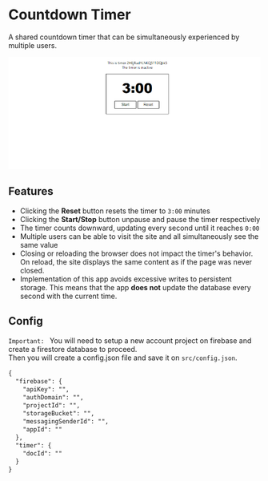# Countdown Timer  

A shared countdown timer that can be simultaneously experienced by multiple users.  

![App Screenshot](./public/screenshot.png)

## Features

- Clicking the **Reset** button resets the timer to `3:00` minutes
- Clicking the **Start/Stop** button unpause and pause the timer respectively
- The timer counts downward, updating every second until it reaches `0:00`
- Multiple users can be able to visit the site and all simultaneously see the same value
- Closing or reloading the browser does not impact the timer's behavior. On reload, the site displays the same content as if the page was never closed.
- Implementation of this app avoids excessive writes to persistent storage. This means that the app **does not** update the database every second with the current time.  

## Config

`Important: `  You will need to setup a new account project on firebase and create a firestore database to proceed.  
Then you will create a config.json file and save it on `src/config.json`.  

```
{
  "firebase": {
    "apiKey": "",
    "authDomain": "",
    "projectId": "",
    "storageBucket": "",
    "messagingSenderId": "",
    "appId": ""
  },
  "timer": {
    "docId": ""
  }
}
```
